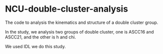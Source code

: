 # NCU-double-cluster-analysis
The code to analysis the kinematics and structure of a double cluster group.

In the study, we analysis two groups of double cluster, one is ASCC16 and ASCC21, and the other is h and chi.

We used IDL we do this study.
